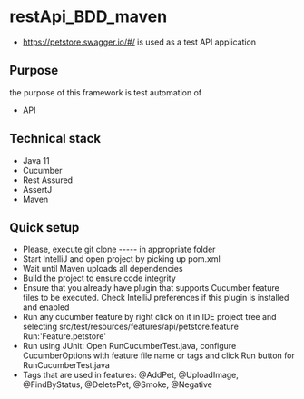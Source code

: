 # restApi_BDD_maven
* https://petstore.swagger.io/#/ is used as a test API application

## Purpose
the purpose of this framework is test automation of
* API
 

## Technical stack
* Java 11
* Cucumber
* Rest Assured
* AssertJ
* Maven

## Quick setup
* Please, execute git clone ----- in appropriate folder
* Start IntelliJ and open project by picking up pom.xml
* Wait until Maven uploads all dependencies
* Build the project to ensure code integrity
* Ensure that you already have plugin that supports Cucumber feature files to be executed. Check IntelliJ preferences if this plugin is installed and enabled
* Run any cucumber feature by right click on it in IDE project tree and selecting src/test/resources/features/api/petstore.feature Run:'Feature.petstore'
* Run using JUnit: Open RunCucumberTest.java, configure CucumberOptions with feature file name or tags and click Run button for RunCucumberTest.java
* Tags that are used in features: 
@AddPet, @UploadImage, @FindByStatus, @DeletePet, @Smoke, @Negative